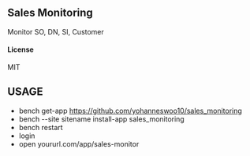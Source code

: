 ## Sales Monitoring

Monitor SO, DN, SI, Customer

#### License

MIT

## USAGE
- bench get-app https://github.com/yohanneswoo10/sales_monitoring
- bench --site sitename install-app sales_monitoring
- bench restart
- login
- open yoururl.com/app/sales-monitor
